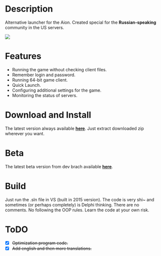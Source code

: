 Description
==================

Alternative launcher for the Aion. Created special for the **Russian-speaking** community in the US servers.

![](https://raw.githubusercontent.com/Sigmanor/Aion-Game-Launcher/dev/screenshot.png)  

Features
==================
* Running the game without checking client files.
* Remember login and password.
* Running 64-bit game client.
* Quick Launch.
* Configuring additional settings for the game.
* Monitoring the status of servers.

Download and Install
==================
The latest version always available **<a href="http://sigmanor.tk/aion-game-launcher/#download" target="_blank">here</a>**. Just extract downloaded zip wherever you want.

Beta
==================
The latest beta version from dev brach available **<a href="http://sigmanor.github.io/soft/Aion-Game-Launcher/AionGameLauncher%28beta%29.7z" target="_blank">here</a>**.

Build
==================
Just run the .sln file in VS (built in 2015 version).
The code is very shi~ and sometimes (or perhaps completely) is Delphi thinking. There are no comments. No following the OOP rules. Learn the code at your own risk.

ToDO
==================
- [x] <del>Optimization program code.<del>
- [x] <del>Add english and then more translations.<del>